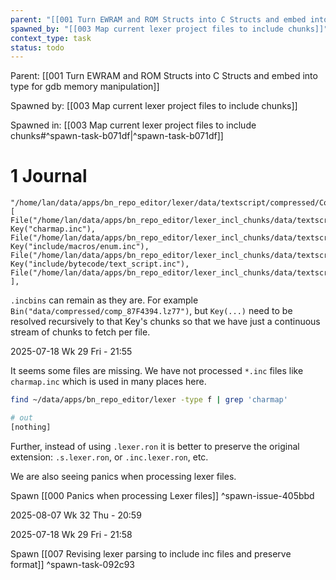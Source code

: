 ```yaml
---
parent: "[[001 Turn EWRAM and ROM Structs into C Structs and embed into type for gdb memory manipulation]]"
spawned_by: "[[003 Map current lexer project files to include chunks]]"
context_type: task
status: todo
---
```


Parent: [[001 Turn EWRAM and ROM Structs into C Structs and embed into type for gdb memory manipulation]]

Spawned by: [[003 Map current lexer project files to include chunks]] 

Spawned in: [[003 Map current lexer project files to include chunks#^spawn-task-b071df|^spawn-task-b071df]]

# 1 Journal

```
"/home/lan/data/apps/bn_repo_editor/lexer/data/textscript/compressed/CompText877567C.lexer.ron": [
File("/home/lan/data/apps/bn_repo_editor/lexer_incl_chunks/data/textscript/compressed/CompText877567C.lexer.0.chunk.lexer.ron"),
Key("charmap.inc"), 
File("/home/lan/data/apps/bn_repo_editor/lexer_incl_chunks/data/textscript/compressed/CompText877567C.lexer.1.chunk.lexer.ron"),
Key("include/macros/enum.inc"), 
File("/home/lan/data/apps/bn_repo_editor/lexer_incl_chunks/data/textscript/compressed/CompText877567C.lexer.2.chunk.lexer.ron"),
Key("include/bytecode/text_script.inc"),
File("/home/lan/data/apps/bn_repo_editor/lexer_incl_chunks/data/textscript/compressed/CompText877567C.lexer.3.chunk.lexer.ron"),
],
```

`.incbins` can remain as they are. For example `Bin("data/compressed/comp_87F4394.lz77")`, but `Key(...)` need to be resolved recursively to that Key's chunks so that we have just a continuous stream of chunks to fetch per file.

2025-07-18 Wk 29 Fri - 21:55

It seems some files are missing. We have not processed `*.inc` files like `charmap.inc` which is used in many places here.

```sh
find ~/data/apps/bn_repo_editor/lexer -type f | grep 'charmap'

# out
[nothing]
```

Further, instead of using `.lexer.ron` it is better to preserve the original extension: `.s.lexer.ron`, or `.inc.lexer.ron`, etc.

We are also seeing panics when processing lexer files.

Spawn [[000 Panics when processing Lexer files]] ^spawn-issue-405bbd

2025-08-07 Wk 32 Thu - 20:59

2025-07-18 Wk 29 Fri - 21:58

Spawn [[007 Revising lexer parsing to include inc files and preserve format]] ^spawn-task-092c93

